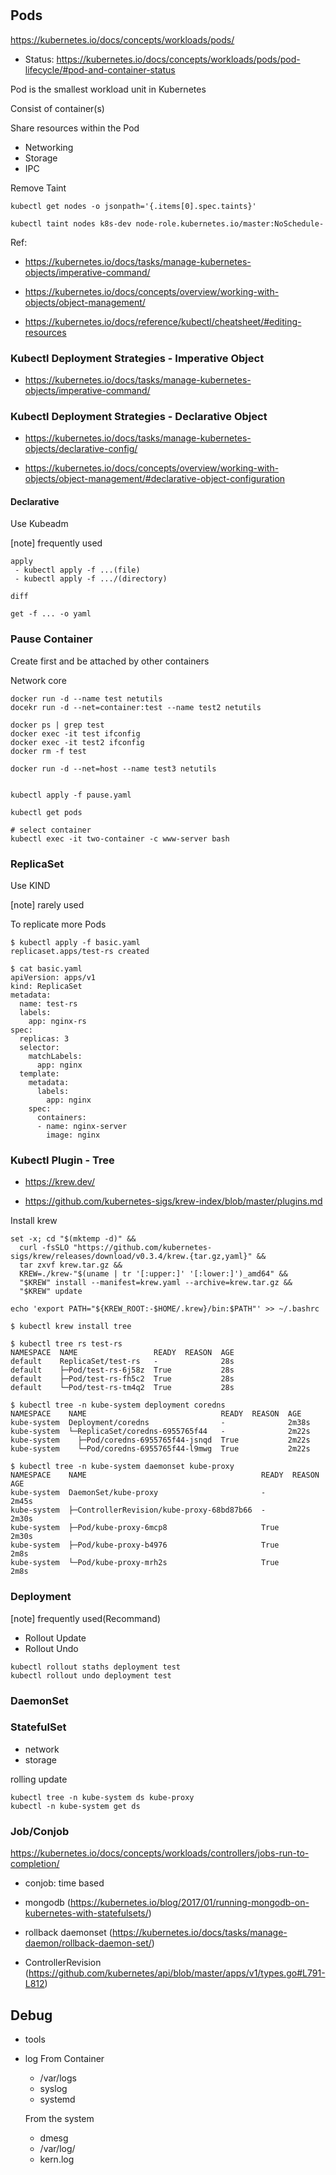 #
## Pods
https://kubernetes.io/docs/concepts/workloads/pods/

- Status: https://kubernetes.io/docs/concepts/workloads/pods/pod-lifecycle/#pod-and-container-status


Pod is the smallest workload unit in Kubernetes

Consist of container(s)

Share resources within the Pod
  - Networking
  - Storage
  - IPC


Remove Taint

```
kubectl get nodes -o jsonpath='{.items[0].spec.taints}'

kubectl taint nodes k8s-dev node-role.kubernetes.io/master:NoSchedule-
```

Ref:
- https://kubernetes.io/docs/tasks/manage-kubernetes-objects/imperative-command/

- https://kubernetes.io/docs/concepts/overview/working-with-objects/object-management/

- https://kubernetes.io/docs/reference/kubectl/cheatsheet/#editing-resources


### Kubectl Deployment Strategies - Imperative Object
- https://kubernetes.io/docs/tasks/manage-kubernetes-objects/imperative-command/


### Kubectl Deployment Strategies - Declarative Object

- https://kubernetes.io/docs/tasks/manage-kubernetes-objects/declarative-config/

- https://kubernetes.io/docs/concepts/overview/working-with-objects/object-management/#declarative-object-configuration

#### Declarative
Use Kubeadm

[note] frequently used


```
apply
 - kubectl apply -f ...(file)
 - kubectl apply -f .../(directory)

diff

get -f ... -o yaml 
```

### Pause Container
Create first and be attached by other containers

Network core 

```
docker run -d --name test netutils
docekr run -d --net=container:test --name test2 netutils

docker ps | grep test
docker exec -it test ifconfig
docker exec -it test2 ifconfig
docker rm -f test

docker run -d --net=host --name test3 netutils


kubectl apply -f pause.yaml

kubectl get pods

# select container
kubectl exec -it two-container -c www-server bash

```

### ReplicaSet
Use KIND

[note] rarely used

To replicate more Pods

```
$ kubectl apply -f basic.yaml
replicaset.apps/test-rs created

$ cat basic.yaml
apiVersion: apps/v1
kind: ReplicaSet
metadata:
  name: test-rs
  labels:
    app: nginx-rs
spec:
  replicas: 3
  selector:
    matchLabels:
      app: nginx
  template:
    metadata:
      labels:
        app: nginx
    spec:
      containers:
      - name: nginx-server
        image: nginx

```

### Kubectl Plugin - Tree
- https://krew.dev/

- https://github.com/kubernetes-sigs/krew-index/blob/master/plugins.md

Install krew

```
set -x; cd "$(mktemp -d)" &&
  curl -fsSLO "https://github.com/kubernetes-sigs/krew/releases/download/v0.3.4/krew.{tar.gz,yaml}" &&
  tar zxvf krew.tar.gz &&
  KREW=./krew-"$(uname | tr '[:upper:]' '[:lower:]')_amd64" &&
  "$KREW" install --manifest=krew.yaml --archive=krew.tar.gz &&
  "$KREW" update 

echo 'export PATH="${KREW_ROOT:-$HOME/.krew}/bin:$PATH"' >> ~/.bashrc
```

```
$ kubectl krew install tree

$ kubectl tree rs test-rs
NAMESPACE  NAME                 READY  REASON  AGE
default    ReplicaSet/test-rs   -              28s
default    ├─Pod/test-rs-6j58z  True           28s
default    ├─Pod/test-rs-fh5c2  True           28s
default    └─Pod/test-rs-tm4q2  True           28s

$ kubectl tree -n kube-system deployment coredns
NAMESPACE    NAME                              READY  REASON  AGE
kube-system  Deployment/coredns                -              2m38s
kube-system  └─ReplicaSet/coredns-6955765f44   -              2m22s
kube-system    ├─Pod/coredns-6955765f44-jsnqd  True           2m22s
kube-system    └─Pod/coredns-6955765f44-l9mwg  True           2m22s

$ kubectl tree -n kube-system daemonset kube-proxy
NAMESPACE    NAME                                       READY  REASON  AGE
kube-system  DaemonSet/kube-proxy                       -              2m45s
kube-system  ├─ControllerRevision/kube-proxy-68bd87b66  -              2m30s
kube-system  ├─Pod/kube-proxy-6mcp8                     True           2m30s
kube-system  ├─Pod/kube-proxy-b4976                     True           2m8s
kube-system  └─Pod/kube-proxy-mrh2s                     True           2m8s

```

### Deployment

[note] frequently used(Recommand)

- Rollout Update
- Rollout Undo

```
kubectl rollout staths deployment test
kubectl rollout undo deployment test
```

### DaemonSet

### StatefulSet
- network
- storage

rolling update

```
kubectl tree -n kube-system ds kube-proxy
kubectl -n kube-system get ds
```

### Job/Conjob
https://kubernetes.io/docs/concepts/workloads/controllers/jobs-run-to-completion/

 - conjob: time based

- mongodb (https://kubernetes.io/blog/2017/01/running-mongodb-on-kubernetes-with-statefulsets/)

- rollback daemonset (https://kubernetes.io/docs/tasks/manage-daemon/rollback-daemon-set/)

- ControllerRevision (https://github.com/kubernetes/api/blob/master/apps/v1/types.go#L791-L812)


 ## Debug
 - tools
 - log
    From Container
    - /var/logs
    - syslog
    - systemd

    From the system
    - dmesg
    - /var/log/
    - kern.log